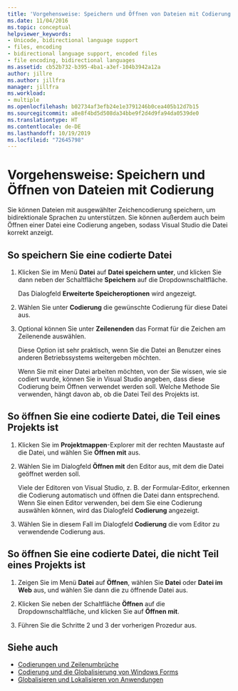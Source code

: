 ```yaml
---
title: 'Vorgehensweise: Speichern und Öffnen von Dateien mit Codierung'
ms.date: 11/04/2016
ms.topic: conceptual
helpviewer_keywords:
- Unicode, bidirectional language support
- files, encoding
- bidirectional language support, encoded files
- file encoding, bidirectional languages
ms.assetid: cb52b732-b395-4ba1-a3ef-104b3942a12a
author: jillre
ms.author: jillfra
manager: jillfra
ms.workload:
- multiple
ms.openlocfilehash: b02734af3efb24e1e3791246b0cea405b12d7b15
ms.sourcegitcommit: a8e8f4bd5d508da34bbe9f2d4d9fa94da0539de0
ms.translationtype: HT
ms.contentlocale: de-DE
ms.lasthandoff: 10/19/2019
ms.locfileid: "72645798"
---
```

# <a name="how-to-save-and-open-files-with-encoding"></a>Vorgehensweise: Speichern und Öffnen von Dateien mit Codierung

Sie können Dateien mit ausgewählter Zeichencodierung speichern, um bidirektionale Sprachen zu unterstützen. Sie können außerdem auch beim Öffnen einer Datei eine Codierung angeben, sodass Visual Studio die Datei korrekt anzeigt.

## <a name="to-save-a-file-with-encoding"></a>So speichern Sie eine codierte Datei

1. Klicken Sie im Menü **Datei** auf **Datei speichern unter**, und klicken Sie dann neben der Schaltfläche **Speichern** auf die Dropdownschaltfläche.

     Das Dialogfeld **Erweiterte Speicheroptionen** wird angezeigt.

2. Wählen Sie unter **Codierung** die gewünschte Codierung für diese Datei aus.

3. Optional können Sie unter **Zeilenenden** das Format für die Zeichen am Zeilenende auswählen.

     Diese Option ist sehr praktisch, wenn Sie die Datei an Benutzer eines anderen Betriebssystems weitergeben möchten.

     Wenn Sie mit einer Datei arbeiten möchten, von der Sie wissen, wie sie codiert wurde, können Sie in Visual Studio angeben, dass diese Codierung beim Öffnen verwendet werden soll. Welche Methode Sie verwenden, hängt davon ab, ob die Datei Teil des Projekts ist.

## <a name="to-open-an-encoded-file-that-is-part-of-a-project"></a>So öffnen Sie eine codierte Datei, die Teil eines Projekts ist

1. Klicken Sie im **Projektmappen**-Explorer mit der rechten Maustaste auf die Datei, und wählen Sie **Öffnen mit** aus.

2. Wählen Sie im Dialogfeld **Öffnen mit** den Editor aus, mit dem die Datei geöffnet werden soll.

     Viele der Editoren von Visual Studio, z. B. der Formular-Editor, erkennen die Codierung automatisch und öffnen die Datei dann entsprechend. Wenn Sie einen Editor verwenden, bei dem Sie eine Codierung auswählen können, wird das Dialogfeld **Codierung** angezeigt.

3. Wählen Sie in diesem Fall im Dialogfeld **Codierung** die vom Editor zu verwendende Codierung aus.

## <a name="to-open-an-encoded-file-that-is-not-part-of-a-project"></a>So öffnen Sie eine codierte Datei, die nicht Teil eines Projekts ist

1. Zeigen Sie im Menü **Datei** auf **Öffnen**, wählen Sie **Datei** oder **Datei im Web** aus, und wählen Sie dann die zu öffnende Datei aus.

2. Klicken Sie neben der Schaltfläche **Öffnen** auf die Dropdownschaltfläche, und klicken Sie auf **Öffnen mit**.

3. Führen Sie die Schritte 2 und 3 der vorherigen Prozedur aus.

## <a name="see-also"></a>Siehe auch

- [Codierungen und Zeilenumbrüche](encodings-and-line-breaks.md)
- [Codierung und die Globalisierung von Windows Forms](/dotnet/framework/winforms/advanced/encoding-and-windows-forms-globalization)
- [Globalisieren und Lokalisieren von Anwendungen](../ide/globalizing-and-localizing-applications.md)